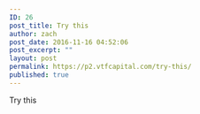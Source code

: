 ```yaml
---
ID: 26
post_title: Try this
author: zach
post_date: 2016-11-16 04:52:06
post_excerpt: ""
layout: post
permalink: https://p2.vtfcapital.com/try-this/
published: true
---
```

Try this